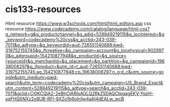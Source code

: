 # cis133-resources
Html resource
https://www.w3schools.com/html/html_editors.asp
css resource
https://www.codecademy.com/catalog/language/html-css?g_network=g&g_productchannel=&g_adid=528849219115&g_locinterest=&g_keyword=codecademy%20css&g_acctid=243-039-7011&g_adtype=&g_keywordid=aud-726551140688:kwd-319752155745&g_ifcreative=&g_campaign=account&g_locphysical=9029970&g_adgroupid=154210877948&g_productid=&g_source={sourceid}&g_merchantid=&g_placement=&g_partition=&g_campaignid=19638008297&g_ifproduct=&utm_id=t_aud-726551140688:kwd-319752155745:ag_154210877948:cp_19638008297:n_g:d_c&utm_source=google&utm_medium=paid-search&utm_term=codecademy%20css&utm_campaign=US_Brand_Exact&utm_content=528849219115&g_adtype=search&g_acctid=243-039-7011&gclid=Cj0KCQiA2-2eBhClARIsAGLQ2RkZ5DAQCtpqagEKV-YqzH-sqFHQ5NXz2x8UB-RFI-8XZo1b9oIn1w4aAl4dEALw_wcB



